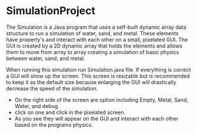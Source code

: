 # SimulationProject
The Simulation is a Java program that uses a self-built dynamic array data structure to run a simulation of water, sand, and metal. These elements have property's and interact with each other on a small, pixelated GUI. The GUI is created by a 2D dynamic array that holds the elements and allows them to move from array to array creating a simulation of basic physics between water, sand, and metal.    

When running this simulation run Simulation.java file. If everything is correct a GUI will show up the screen. 
This screen is resizable but is recommended to keep it as the default size because enlarging the GUI will drastically decrease the speed of the simulation.
 
 - On the right side of the screen are option including Empty, Metal, Sand, Water, and debug.
 - click on one and click in the pixelated screen.
 - As you see they will appear on the GUI and interact with each other based on the programs physics.
